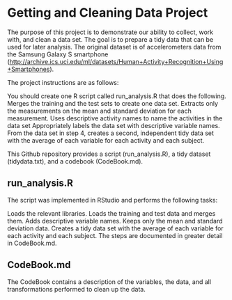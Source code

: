 # Getting and Cleaning Data Project

The purpose of this project is to demonstrate our ability to collect, work with, and clean a data set. The goal is to prepare a tidy data that can be used for later analysis. The original dataset is of accelerometers data from the Samsung Galaxy S smartphone (http://archive.ics.uci.edu/ml/datasets/Human+Activity+Recognition+Using+Smartphones).


The project instructions are as follows:

You should create one R script called run_analysis.R that does the following. 
Merges the training and the test sets to create one data set.
Extracts only the measurements on the mean and standard deviation for each measurement. 
Uses descriptive activity names to name the activities in the data set
Appropriately labels the data set with descriptive variable names. 
From the data set in step 4, creates a second, independent tidy data set with the average of each variable for each activity and each subject.


This Github repository provides a script (run_analysis.R), a tidy dataset (tidydata.txt), and a codebook (CodeBook.md).


## run_analysis.R

The script was implemented in RStudio and performs the following tasks:

Loads the relevant libraries.
Loads the training and test data and merges them.
Adds descriptive variable names.
Keeps only the mean and standard deviation data.
Creates a tidy data set with the average of each variable for each activity and each subject.
The steps are documented in greater detail in CodeBook.md.


## CodeBook.md

The CodeBook contains a description of the variables, the data, and all transformations performed to clean up the data.